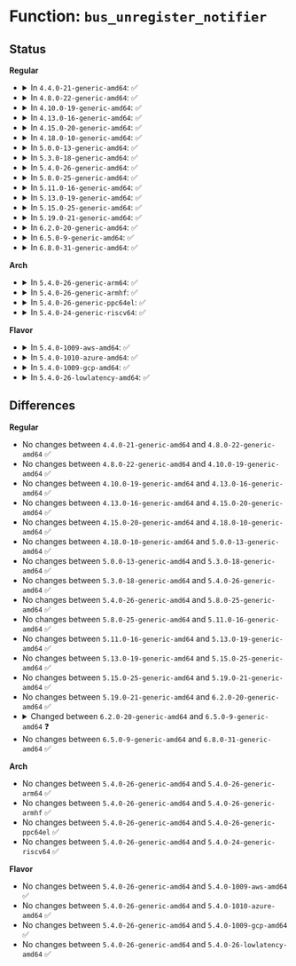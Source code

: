 # Function: <code>bus_unregister_notifier</code>

## Status
<b>Regular</b>
<ul>
<li>
<details>
<summary>In <code>4.4.0-21-generic-amd64</code>: ✅</summary>

```c
int bus_unregister_notifier(struct bus_type * bus, struct notifier_block * nb)
```

```json
{
  "name": "bus_unregister_notifier",
  "collision_type": "Unique Global",
  "inline_type": "No",
  "funcs": [
    {
      "addr": 18446744071584392672,
      "name": "bus_unregister_notifier",
      "external": true,
      "loc": "drivers/base/bus.c:993",
      "file": "drivers/base/bus.c",
      "inline": "seen, unknown",
      "caller_inline": [],
      "caller_func": [
        "drivers/input/serio/i8042.c:i8042_exit",
        "drivers/i2c/i2c-dev.c:i2c_dev_exit"
      ]
    }
  ],
  "symbols": [
    {
      "addr": 18446744071584392672,
      "name": "bus_unregister_notifier",
      "section": ".text",
      "bind": "STB_GLOBAL",
      "size": 30
    }
  ]
}
```
</details>
</li>
<li>
<details>
<summary>In <code>4.8.0-22-generic-amd64</code>: ✅</summary>

```c
int bus_unregister_notifier(struct bus_type * bus, struct notifier_block * nb)
```

```json
{
  "name": "bus_unregister_notifier",
  "collision_type": "Unique Global",
  "inline_type": "No",
  "funcs": [
    {
      "addr": 18446744071584727568,
      "name": "bus_unregister_notifier",
      "external": true,
      "loc": "drivers/base/bus.c:992",
      "file": "drivers/base/bus.c",
      "inline": "seen, unknown",
      "caller_inline": [],
      "caller_func": [
        "drivers/input/serio/i8042.c:i8042_exit",
        "drivers/i2c/i2c-dev.c:i2c_dev_exit"
      ]
    }
  ],
  "symbols": [
    {
      "addr": 18446744071584727568,
      "name": "bus_unregister_notifier",
      "section": ".text",
      "bind": "STB_GLOBAL",
      "size": 30
    }
  ]
}
```
</details>
</li>
<li>
<details>
<summary>In <code>4.10.0-19-generic-amd64</code>: ✅</summary>

```c
int bus_unregister_notifier(struct bus_type * bus, struct notifier_block * nb)
```

```json
{
  "name": "bus_unregister_notifier",
  "collision_type": "Unique Global",
  "inline_type": "No",
  "funcs": [
    {
      "addr": 18446744071584917360,
      "name": "bus_unregister_notifier",
      "external": true,
      "loc": "drivers/base/bus.c:992",
      "file": "drivers/base/bus.c",
      "inline": "seen, unknown",
      "caller_inline": [],
      "caller_func": [
        "drivers/input/serio/i8042.c:i8042_exit",
        "drivers/i2c/i2c-dev.c:i2c_dev_exit"
      ]
    }
  ],
  "symbols": [
    {
      "addr": 18446744071584917360,
      "name": "bus_unregister_notifier",
      "section": ".text",
      "bind": "STB_GLOBAL",
      "size": 30
    }
  ]
}
```
</details>
</li>
<li>
<details>
<summary>In <code>4.13.0-16-generic-amd64</code>: ✅</summary>

```c
int bus_unregister_notifier(struct bus_type * bus, struct notifier_block * nb)
```

```json
{
  "name": "bus_unregister_notifier",
  "collision_type": "Unique Global",
  "inline_type": "No",
  "funcs": [
    {
      "addr": 18446744071585002560,
      "name": "bus_unregister_notifier",
      "external": true,
      "loc": "drivers/base/bus.c:951",
      "file": "drivers/base/bus.c",
      "inline": "seen, unknown",
      "caller_inline": [],
      "caller_func": [
        "drivers/iommu/iommu.c:bus_set_iommu",
        "drivers/input/serio/i8042.c:i8042_exit",
        "drivers/i2c/i2c-dev.c:i2c_dev_exit"
      ]
    }
  ],
  "symbols": [
    {
      "addr": 18446744071585002560,
      "name": "bus_unregister_notifier",
      "section": ".text",
      "bind": "STB_GLOBAL",
      "size": 30
    }
  ]
}
```
</details>
</li>
<li>
<details>
<summary>In <code>4.15.0-20-generic-amd64</code>: ✅</summary>

```c
int bus_unregister_notifier(struct bus_type * bus, struct notifier_block * nb)
```

```json
{
  "name": "bus_unregister_notifier",
  "collision_type": "Unique Global",
  "inline_type": "No",
  "funcs": [
    {
      "addr": 18446744071585424496,
      "name": "bus_unregister_notifier",
      "external": true,
      "loc": "drivers/base/bus.c:951",
      "file": "drivers/base/bus.c",
      "inline": "seen, unknown",
      "caller_inline": [],
      "caller_func": [
        "drivers/iommu/iommu.c:bus_set_iommu",
        "drivers/input/serio/i8042.c:i8042_exit",
        "drivers/i2c/i2c-dev.c:i2c_dev_exit"
      ]
    }
  ],
  "symbols": [
    {
      "addr": 18446744071585424496,
      "name": "bus_unregister_notifier",
      "section": ".text",
      "bind": "STB_GLOBAL",
      "size": 30
    }
  ]
}
```
</details>
</li>
<li>
<details>
<summary>In <code>4.18.0-10-generic-amd64</code>: ✅</summary>

```c
int bus_unregister_notifier(struct bus_type * bus, struct notifier_block * nb)
```

```json
{
  "name": "bus_unregister_notifier",
  "collision_type": "Unique Global",
  "inline_type": "No",
  "funcs": [
    {
      "addr": 18446744071585667408,
      "name": "bus_unregister_notifier",
      "external": true,
      "loc": "drivers/base/bus.c:949",
      "file": "drivers/base/bus.c",
      "inline": "seen, unknown",
      "caller_inline": [],
      "caller_func": [
        "drivers/iommu/iommu.c:bus_set_iommu",
        "drivers/iommu/dmar.c:dmar_free_unused_resources",
        "drivers/usb/core/usb.c:usb_exit",
        "drivers/usb/core/usb.c:usb_init",
        "drivers/input/serio/i8042.c:i8042_exit",
        "drivers/i2c/i2c-dev.c:i2c_dev_exit"
      ]
    }
  ],
  "symbols": [
    {
      "addr": 18446744071585667408,
      "name": "bus_unregister_notifier",
      "section": ".text",
      "bind": "STB_GLOBAL",
      "size": 30
    }
  ]
}
```
</details>
</li>
<li>
<details>
<summary>In <code>5.0.0-13-generic-amd64</code>: ✅</summary>

```c
int bus_unregister_notifier(struct bus_type * bus, struct notifier_block * nb)
```

```json
{
  "name": "bus_unregister_notifier",
  "collision_type": "Unique Global",
  "inline_type": "No",
  "funcs": [
    {
      "addr": 18446744071585797104,
      "name": "bus_unregister_notifier",
      "external": true,
      "loc": "drivers/base/bus.c:956",
      "file": "drivers/base/bus.c",
      "inline": "seen, unknown",
      "caller_inline": [],
      "caller_func": [
        "drivers/iommu/iommu.c:bus_set_iommu",
        "drivers/iommu/dmar.c:dmar_free_unused_resources",
        "drivers/usb/core/usb.c:usb_exit",
        "drivers/usb/core/usb.c:usb_init",
        "drivers/input/serio/i8042.c:i8042_exit",
        "drivers/i2c/i2c-dev.c:i2c_dev_exit"
      ]
    }
  ],
  "symbols": [
    {
      "addr": 18446744071585797104,
      "name": "bus_unregister_notifier",
      "section": ".text",
      "bind": "STB_GLOBAL",
      "size": 30
    }
  ]
}
```
</details>
</li>
<li>
<details>
<summary>In <code>5.3.0-18-generic-amd64</code>: ✅</summary>

```c
int bus_unregister_notifier(struct bus_type * bus, struct notifier_block * nb)
```

```json
{
  "name": "bus_unregister_notifier",
  "collision_type": "Unique Global",
  "inline_type": "No",
  "funcs": [
    {
      "addr": 18446744071586030016,
      "name": "bus_unregister_notifier",
      "external": true,
      "loc": "drivers/base/bus.c:930",
      "file": "drivers/base/bus.c",
      "inline": "seen, unknown",
      "caller_inline": [],
      "caller_func": [
        "drivers/iommu/iommu.c:bus_set_iommu",
        "drivers/iommu/dmar.c:dmar_free_unused_resources",
        "drivers/usb/core/usb.c:usb_exit",
        "drivers/usb/core/usb.c:usb_init",
        "drivers/input/serio/i8042.c:i8042_exit",
        "drivers/i2c/i2c-dev.c:i2c_dev_exit"
      ]
    }
  ],
  "symbols": [
    {
      "addr": 18446744071586030016,
      "name": "bus_unregister_notifier",
      "section": ".text",
      "bind": "STB_GLOBAL",
      "size": 30
    }
  ]
}
```
</details>
</li>
<li>
<details>
<summary>In <code>5.4.0-26-generic-amd64</code>: ✅</summary>

```c
int bus_unregister_notifier(struct bus_type * bus, struct notifier_block * nb)
```

```json
{
  "name": "bus_unregister_notifier",
  "collision_type": "Unique Global",
  "inline_type": "No",
  "funcs": [
    {
      "addr": 18446744071586177392,
      "name": "bus_unregister_notifier",
      "external": true,
      "loc": "drivers/base/bus.c:906",
      "file": "drivers/base/bus.c",
      "inline": "seen, unknown",
      "caller_inline": [],
      "caller_func": [
        "drivers/iommu/iommu.c:bus_set_iommu",
        "drivers/iommu/dmar.c:dmar_free_unused_resources",
        "drivers/usb/core/usb.c:usb_exit",
        "drivers/usb/core/usb.c:usb_init",
        "drivers/input/serio/i8042.c:i8042_exit",
        "drivers/i2c/i2c-dev.c:i2c_dev_exit"
      ]
    }
  ],
  "symbols": [
    {
      "addr": 18446744071586177392,
      "name": "bus_unregister_notifier",
      "section": ".text",
      "bind": "STB_GLOBAL",
      "size": 30
    }
  ]
}
```
</details>
</li>
<li>
<details>
<summary>In <code>5.8.0-25-generic-amd64</code>: ✅</summary>

```c
int bus_unregister_notifier(struct bus_type * bus, struct notifier_block * nb)
```

```json
{
  "name": "bus_unregister_notifier",
  "collision_type": "Unique Global",
  "inline_type": "No",
  "funcs": [
    {
      "addr": 18446744071586936000,
      "name": "bus_unregister_notifier",
      "external": true,
      "loc": "drivers/base/bus.c:907",
      "file": "drivers/base/bus.c",
      "inline": "seen, unknown",
      "caller_inline": [],
      "caller_func": [
        "drivers/iommu/iommu.c:bus_set_iommu",
        "drivers/iommu/intel/dmar.c:dmar_free_unused_resources",
        "drivers/vfio/pci/vfio_pci.c:vfio_pci_remove",
        "drivers/usb/core/usb.c:usb_exit",
        "drivers/usb/core/usb.c:usb_init",
        "drivers/input/serio/i8042.c:i8042_exit",
        "drivers/i2c/i2c-dev.c:i2c_dev_exit"
      ]
    }
  ],
  "symbols": [
    {
      "addr": 18446744071586936000,
      "name": "bus_unregister_notifier",
      "section": ".text",
      "bind": "STB_GLOBAL",
      "size": 30
    }
  ]
}
```
</details>
</li>
<li>
<details>
<summary>In <code>5.11.0-16-generic-amd64</code>: ✅</summary>

```c
int bus_unregister_notifier(struct bus_type * bus, struct notifier_block * nb)
```

```json
{
  "name": "bus_unregister_notifier",
  "collision_type": "Unique Global",
  "inline_type": "No",
  "funcs": [
    {
      "addr": 18446744071587021280,
      "name": "bus_unregister_notifier",
      "external": true,
      "loc": "drivers/base/bus.c:907",
      "file": "drivers/base/bus.c",
      "inline": "seen, unknown",
      "caller_inline": [],
      "caller_func": [
        "drivers/iommu/intel/dmar.c:dmar_free_unused_resources",
        "drivers/iommu/iommu.c:bus_set_iommu",
        "drivers/vfio/pci/vfio_pci.c:vfio_pci_remove",
        "drivers/usb/core/usb.c:usb_exit",
        "drivers/usb/core/usb.c:usb_init",
        "drivers/input/serio/i8042.c:i8042_exit",
        "drivers/i2c/i2c-dev.c:i2c_dev_exit"
      ]
    }
  ],
  "symbols": [
    {
      "addr": 18446744071587021280,
      "name": "bus_unregister_notifier",
      "section": ".text",
      "bind": "STB_GLOBAL",
      "size": 30
    }
  ]
}
```
</details>
</li>
<li>
<details>
<summary>In <code>5.13.0-19-generic-amd64</code>: ✅</summary>

```c
int bus_unregister_notifier(struct bus_type * bus, struct notifier_block * nb)
```

```json
{
  "name": "bus_unregister_notifier",
  "collision_type": "Unique Global",
  "inline_type": "No",
  "funcs": [
    {
      "addr": 18446744071586904912,
      "name": "bus_unregister_notifier",
      "external": true,
      "loc": "drivers/base/bus.c:890",
      "file": "drivers/base/bus.c",
      "inline": "seen, unknown",
      "caller_inline": [],
      "caller_func": [
        "drivers/iommu/intel/dmar.c:dmar_free_unused_resources",
        "drivers/iommu/iommu.c:bus_set_iommu",
        "drivers/vfio/pci/vfio_pci.c:vfio_pci_remove",
        "drivers/vfio/pci/vfio_pci.c:vfio_pci_probe",
        "drivers/usb/core/usb.c:usb_exit",
        "drivers/usb/core/usb.c:usb_init",
        "drivers/input/serio/i8042.c:i8042_exit",
        "drivers/i2c/i2c-dev.c:i2c_dev_exit"
      ]
    }
  ],
  "symbols": [
    {
      "addr": 18446744071586904912,
      "name": "bus_unregister_notifier",
      "section": ".text",
      "bind": "STB_GLOBAL",
      "size": 30
    }
  ]
}
```
</details>
</li>
<li>
<details>
<summary>In <code>5.15.0-25-generic-amd64</code>: ✅</summary>

```c
int bus_unregister_notifier(struct bus_type * bus, struct notifier_block * nb)
```

```json
{
  "name": "bus_unregister_notifier",
  "collision_type": "Unique Global",
  "inline_type": "No",
  "funcs": [
    {
      "addr": 18446744071587466448,
      "name": "bus_unregister_notifier",
      "external": true,
      "loc": "drivers/base/bus.c:886",
      "file": "drivers/base/bus.c",
      "inline": "seen, unknown",
      "caller_inline": [],
      "caller_func": [
        "drivers/iommu/intel/dmar.c:dmar_free_unused_resources",
        "drivers/iommu/iommu.c:bus_set_iommu",
        "drivers/vfio/pci/vfio_pci_core.c:vfio_pci_core_unregister_device",
        "drivers/vfio/pci/vfio_pci_core.c:vfio_pci_core_register_device",
        "drivers/usb/core/usb.c:usb_exit",
        "drivers/usb/core/usb.c:usb_init",
        "drivers/input/serio/i8042.c:i8042_exit",
        "drivers/i2c/i2c-dev.c:i2c_dev_exit"
      ]
    }
  ],
  "symbols": [
    {
      "addr": 18446744071587466448,
      "name": "bus_unregister_notifier",
      "section": ".text",
      "bind": "STB_GLOBAL",
      "size": 30
    }
  ]
}
```
</details>
</li>
<li>
<details>
<summary>In <code>5.19.0-21-generic-amd64</code>: ✅</summary>

```c
int bus_unregister_notifier(struct bus_type * bus, struct notifier_block * nb)
```

```json
{
  "name": "bus_unregister_notifier",
  "collision_type": "Unique Global",
  "inline_type": "No",
  "funcs": [
    {
      "addr": 18446744071588786688,
      "name": "bus_unregister_notifier",
      "external": true,
      "loc": "drivers/base/bus.c:888",
      "file": "drivers/base/bus.c",
      "inline": "seen, unknown",
      "caller_inline": [],
      "caller_func": [
        "drivers/iommu/intel/dmar.c:dmar_free_unused_resources",
        "drivers/iommu/iommu.c:bus_set_iommu",
        "drivers/vfio/pci/vfio_pci_core.c:vfio_pci_core_unregister_device",
        "drivers/vfio/pci/vfio_pci_core.c:vfio_pci_core_register_device",
        "drivers/usb/core/usb.c:usb_exit",
        "drivers/usb/core/usb.c:usb_init",
        "drivers/input/serio/i8042.c:i8042_exit",
        "drivers/i2c/i2c-dev.c:i2c_dev_exit"
      ]
    }
  ],
  "symbols": [
    {
      "addr": 18446744071588786688,
      "name": "bus_unregister_notifier",
      "section": ".text",
      "bind": "STB_GLOBAL",
      "size": 38
    }
  ]
}
```
</details>
</li>
<li>
<details>
<summary>In <code>6.2.0-20-generic-amd64</code>: ✅</summary>

```c
int bus_unregister_notifier(struct bus_type * bus, struct notifier_block * nb)
```

```json
{
  "name": "bus_unregister_notifier",
  "collision_type": "Unique Global",
  "inline_type": "No",
  "funcs": [
    {
      "addr": 18446744071590281792,
      "name": "bus_unregister_notifier",
      "external": true,
      "loc": "drivers/base/bus.c:888",
      "file": "drivers/base/bus.c",
      "inline": "seen, unknown",
      "caller_inline": [],
      "caller_func": [
        "drivers/iommu/intel/dmar.c:dmar_free_unused_resources",
        "drivers/usb/core/usb.c:usb_exit",
        "drivers/usb/core/usb.c:usb_init",
        "drivers/input/serio/i8042.c:i8042_exit",
        "drivers/i2c/i2c-dev.c:i2c_dev_exit"
      ]
    }
  ],
  "symbols": [
    {
      "addr": 18446744071590281792,
      "name": "bus_unregister_notifier",
      "section": ".text",
      "bind": "STB_GLOBAL",
      "size": 38
    }
  ]
}
```
</details>
</li>
<li>
<details>
<summary>In <code>6.5.0-9-generic-amd64</code>: ✅</summary>

```c
int bus_unregister_notifier(const struct bus_type * bus, struct notifier_block * nb)
```

```json
{
  "name": "bus_unregister_notifier",
  "collision_type": "Unique Global",
  "inline_type": "No",
  "funcs": [
    {
      "addr": 18446744071590603360,
      "name": "bus_unregister_notifier",
      "external": true,
      "loc": "drivers/base/bus.c:967",
      "file": "drivers/base/bus.c",
      "inline": "seen, unknown",
      "caller_inline": [],
      "caller_func": [
        "drivers/iommu/intel/dmar.c:dmar_free_unused_resources",
        "drivers/usb/core/usb.c:usb_exit",
        "drivers/usb/core/usb.c:usb_init",
        "drivers/input/serio/i8042.c:i8042_exit",
        "drivers/i2c/i2c-dev.c:i2c_dev_exit"
      ]
    }
  ],
  "symbols": [
    {
      "addr": 18446744071590603360,
      "name": "bus_unregister_notifier",
      "section": ".text",
      "bind": "STB_GLOBAL",
      "size": 79
    }
  ]
}
```
</details>
</li>
<li>
<details>
<summary>In <code>6.8.0-31-generic-amd64</code>: ✅</summary>

```c
int bus_unregister_notifier(const struct bus_type * bus, struct notifier_block * nb)
```

```json
{
  "name": "bus_unregister_notifier",
  "collision_type": "Unique Global",
  "inline_type": "No",
  "funcs": [
    {
      "addr": 18446744071590962304,
      "name": "bus_unregister_notifier",
      "external": true,
      "loc": "drivers/base/bus.c:967",
      "file": "drivers/base/bus.c",
      "inline": "seen, unknown",
      "caller_inline": [],
      "caller_func": [
        "drivers/iommu/intel/dmar.c:dmar_free_unused_resources",
        "drivers/usb/core/usb.c:usb_exit",
        "drivers/usb/core/usb.c:usb_init",
        "drivers/input/serio/i8042.c:i8042_exit",
        "drivers/i2c/i2c-dev.c:i2c_dev_exit"
      ]
    }
  ],
  "symbols": [
    {
      "addr": 18446744071590962304,
      "name": "bus_unregister_notifier",
      "section": ".text",
      "bind": "STB_GLOBAL",
      "size": 79
    }
  ]
}
```
</details>
</li>
</ul>
<b>Arch</b>
<ul>
<li>
<details>
<summary>In <code>5.4.0-26-generic-arm64</code>: ✅</summary>

```c
int bus_unregister_notifier(struct bus_type * bus, struct notifier_block * nb)
```

```json
{
  "name": "bus_unregister_notifier",
  "collision_type": "Unique Global",
  "inline_type": "No",
  "funcs": [
    {
      "addr": 18446603336498975000,
      "name": "bus_unregister_notifier",
      "external": true,
      "loc": "drivers/base/bus.c:906",
      "file": "drivers/base/bus.c",
      "inline": "seen, unknown",
      "caller_inline": [],
      "caller_func": [
        "drivers/iommu/iommu.c:bus_set_iommu",
        "drivers/usb/core/usb.c:usb_exit",
        "drivers/usb/core/usb.c:usb_init",
        "drivers/i2c/i2c-dev.c:i2c_dev_exit"
      ]
    }
  ],
  "symbols": [
    {
      "addr": 18446603336498975000,
      "name": "bus_unregister_notifier",
      "section": ".text",
      "bind": "STB_GLOBAL",
      "size": 56
    }
  ]
}
```
</details>
</li>
<li>
<details>
<summary>In <code>5.4.0-26-generic-armhf</code>: ✅</summary>

```c
int bus_unregister_notifier(struct bus_type * bus, struct notifier_block * nb)
```

```json
{
  "name": "bus_unregister_notifier",
  "collision_type": "Unique Global",
  "inline_type": "No",
  "funcs": [
    {
      "addr": 3231544364,
      "name": "bus_unregister_notifier",
      "external": true,
      "loc": "drivers/base/bus.c:906",
      "file": "drivers/base/bus.c",
      "inline": "seen, unknown",
      "caller_inline": [],
      "caller_func": [
        "drivers/bus/ti-sysc.c:sysc_exit",
        "drivers/iommu/iommu.c:bus_set_iommu",
        "drivers/usb/core/usb.c:usb_exit",
        "drivers/usb/core/usb.c:usb_init",
        "drivers/i2c/i2c-dev.c:i2c_dev_exit"
      ]
    }
  ],
  "symbols": [
    {
      "addr": 3231544364,
      "name": "bus_unregister_notifier",
      "section": ".text",
      "bind": "STB_GLOBAL",
      "size": 36
    }
  ]
}
```
</details>
</li>
<li>
<details>
<summary>In <code>5.4.0-26-generic-ppc64el</code>: ✅</summary>

```c
int bus_unregister_notifier(struct bus_type * bus, struct notifier_block * nb)
```

```json
{
  "name": "bus_unregister_notifier",
  "collision_type": "Unique Global",
  "inline_type": "No",
  "funcs": [
    {
      "addr": 13835058055292123472,
      "name": "bus_unregister_notifier",
      "external": true,
      "loc": "drivers/base/bus.c:906",
      "file": "drivers/base/bus.c",
      "inline": "seen, unknown",
      "caller_inline": [],
      "caller_func": [
        "drivers/iommu/iommu.c:bus_set_iommu",
        "drivers/usb/core/usb.c:usb_exit",
        "drivers/usb/core/usb.c:usb_init",
        "drivers/input/serio/i8042.c:i8042_exit",
        "drivers/i2c/i2c-dev.c:i2c_dev_exit"
      ]
    }
  ],
  "symbols": [
    {
      "addr": 13835058055292123472,
      "name": "bus_unregister_notifier",
      "section": ".text",
      "bind": "STB_GLOBAL",
      "size": 60
    }
  ]
}
```
</details>
</li>
<li>
<details>
<summary>In <code>5.4.0-24-generic-riscv64</code>: ✅</summary>

```c
int bus_unregister_notifier(struct bus_type * bus, struct notifier_block * nb)
```

```json
{
  "name": "bus_unregister_notifier",
  "collision_type": "Unique Global",
  "inline_type": "No",
  "funcs": [
    {
      "addr": 18446743936276353192,
      "name": "bus_unregister_notifier",
      "external": true,
      "loc": "drivers/base/bus.c:906",
      "file": "drivers/base/bus.c",
      "inline": "seen, unknown",
      "caller_inline": [],
      "caller_func": [
        "drivers/usb/core/usb.c:usb_exit",
        "drivers/usb/core/usb.c:usb_init",
        "drivers/i2c/i2c-dev.c:i2c_dev_exit"
      ]
    }
  ],
  "symbols": [
    {
      "addr": 18446743936276353192,
      "name": "bus_unregister_notifier",
      "section": ".text",
      "bind": "STB_GLOBAL",
      "size": 56
    }
  ]
}
```
</details>
</li>
</ul>
<b>Flavor</b>
<ul>
<li>
<details>
<summary>In <code>5.4.0-1009-aws-amd64</code>: ✅</summary>

```c
int bus_unregister_notifier(struct bus_type * bus, struct notifier_block * nb)
```

```json
{
  "name": "bus_unregister_notifier",
  "collision_type": "Unique Global",
  "inline_type": "No",
  "funcs": [
    {
      "addr": 18446744071585937760,
      "name": "bus_unregister_notifier",
      "external": true,
      "loc": "drivers/base/bus.c:906",
      "file": "drivers/base/bus.c",
      "inline": "seen, unknown",
      "caller_inline": [],
      "caller_func": [
        "drivers/iommu/iommu.c:bus_set_iommu",
        "drivers/iommu/dmar.c:dmar_free_unused_resources",
        "drivers/usb/core/usb.c:usb_exit",
        "drivers/usb/core/usb.c:usb_init",
        "drivers/input/serio/i8042.c:i8042_exit"
      ]
    }
  ],
  "symbols": [
    {
      "addr": 18446744071585937760,
      "name": "bus_unregister_notifier",
      "section": ".text",
      "bind": "STB_GLOBAL",
      "size": 30
    }
  ]
}
```
</details>
</li>
<li>
<details>
<summary>In <code>5.4.0-1010-azure-amd64</code>: ✅</summary>

```c
int bus_unregister_notifier(struct bus_type * bus, struct notifier_block * nb)
```

```json
{
  "name": "bus_unregister_notifier",
  "collision_type": "Unique Global",
  "inline_type": "No",
  "funcs": [
    {
      "addr": 18446744071585786896,
      "name": "bus_unregister_notifier",
      "external": true,
      "loc": "drivers/base/bus.c:906",
      "file": "drivers/base/bus.c",
      "inline": "seen, unknown",
      "caller_inline": [],
      "caller_func": [
        "drivers/iommu/iommu.c:bus_set_iommu",
        "drivers/iommu/dmar.c:dmar_free_unused_resources",
        "drivers/usb/core/usb.c:usb_exit",
        "drivers/usb/core/usb.c:usb_init",
        "drivers/input/serio/i8042.c:i8042_exit"
      ]
    }
  ],
  "symbols": [
    {
      "addr": 18446744071585786896,
      "name": "bus_unregister_notifier",
      "section": ".text",
      "bind": "STB_GLOBAL",
      "size": 30
    }
  ]
}
```
</details>
</li>
<li>
<details>
<summary>In <code>5.4.0-1009-gcp-amd64</code>: ✅</summary>

```c
int bus_unregister_notifier(struct bus_type * bus, struct notifier_block * nb)
```

```json
{
  "name": "bus_unregister_notifier",
  "collision_type": "Unique Global",
  "inline_type": "No",
  "funcs": [
    {
      "addr": 18446744071586127408,
      "name": "bus_unregister_notifier",
      "external": true,
      "loc": "drivers/base/bus.c:906",
      "file": "drivers/base/bus.c",
      "inline": "seen, unknown",
      "caller_inline": [],
      "caller_func": [
        "drivers/iommu/iommu.c:bus_set_iommu",
        "drivers/iommu/dmar.c:dmar_free_unused_resources",
        "drivers/usb/core/usb.c:usb_exit",
        "drivers/usb/core/usb.c:usb_init",
        "drivers/input/serio/i8042.c:i8042_exit",
        "drivers/i2c/i2c-dev.c:i2c_dev_exit"
      ]
    }
  ],
  "symbols": [
    {
      "addr": 18446744071586127408,
      "name": "bus_unregister_notifier",
      "section": ".text",
      "bind": "STB_GLOBAL",
      "size": 30
    }
  ]
}
```
</details>
</li>
<li>
<details>
<summary>In <code>5.4.0-26-lowlatency-amd64</code>: ✅</summary>

```c
int bus_unregister_notifier(struct bus_type * bus, struct notifier_block * nb)
```

```json
{
  "name": "bus_unregister_notifier",
  "collision_type": "Unique Global",
  "inline_type": "No",
  "funcs": [
    {
      "addr": 18446744071586236016,
      "name": "bus_unregister_notifier",
      "external": true,
      "loc": "drivers/base/bus.c:906",
      "file": "drivers/base/bus.c",
      "inline": "seen, unknown",
      "caller_inline": [],
      "caller_func": [
        "drivers/iommu/iommu.c:bus_set_iommu",
        "drivers/iommu/dmar.c:dmar_free_unused_resources",
        "drivers/usb/core/usb.c:usb_exit",
        "drivers/usb/core/usb.c:usb_init",
        "drivers/input/serio/i8042.c:i8042_exit",
        "drivers/i2c/i2c-dev.c:i2c_dev_exit"
      ]
    }
  ],
  "symbols": [
    {
      "addr": 18446744071586236016,
      "name": "bus_unregister_notifier",
      "section": ".text",
      "bind": "STB_GLOBAL",
      "size": 30
    }
  ]
}
```
</details>
</li>
</ul>

## Differences
<b>Regular</b>
<ul>
<li>
No changes between <code>4.4.0-21-generic-amd64</code> and <code>4.8.0-22-generic-amd64</code> ✅
</li>
<li>
No changes between <code>4.8.0-22-generic-amd64</code> and <code>4.10.0-19-generic-amd64</code> ✅
</li>
<li>
No changes between <code>4.10.0-19-generic-amd64</code> and <code>4.13.0-16-generic-amd64</code> ✅
</li>
<li>
No changes between <code>4.13.0-16-generic-amd64</code> and <code>4.15.0-20-generic-amd64</code> ✅
</li>
<li>
No changes between <code>4.15.0-20-generic-amd64</code> and <code>4.18.0-10-generic-amd64</code> ✅
</li>
<li>
No changes between <code>4.18.0-10-generic-amd64</code> and <code>5.0.0-13-generic-amd64</code> ✅
</li>
<li>
No changes between <code>5.0.0-13-generic-amd64</code> and <code>5.3.0-18-generic-amd64</code> ✅
</li>
<li>
No changes between <code>5.3.0-18-generic-amd64</code> and <code>5.4.0-26-generic-amd64</code> ✅
</li>
<li>
No changes between <code>5.4.0-26-generic-amd64</code> and <code>5.8.0-25-generic-amd64</code> ✅
</li>
<li>
No changes between <code>5.8.0-25-generic-amd64</code> and <code>5.11.0-16-generic-amd64</code> ✅
</li>
<li>
No changes between <code>5.11.0-16-generic-amd64</code> and <code>5.13.0-19-generic-amd64</code> ✅
</li>
<li>
No changes between <code>5.13.0-19-generic-amd64</code> and <code>5.15.0-25-generic-amd64</code> ✅
</li>
<li>
No changes between <code>5.15.0-25-generic-amd64</code> and <code>5.19.0-21-generic-amd64</code> ✅
</li>
<li>
No changes between <code>5.19.0-21-generic-amd64</code> and <code>6.2.0-20-generic-amd64</code> ✅
</li>
<li>
<details>
<summary>Changed between <code>6.2.0-20-generic-amd64</code> and <code>6.5.0-9-generic-amd64</code> ❓</summary>
<ul>
<li>
<b>Param type changed. </b>
<code>struct bus_type * bus</code> ➡️ <code>const struct bus_type * bus</code>
</li>
</ul>
</details>
</li>
<li>
No changes between <code>6.5.0-9-generic-amd64</code> and <code>6.8.0-31-generic-amd64</code> ✅
</li>
</ul>
<b>Arch</b>
<ul>
<li>
No changes between <code>5.4.0-26-generic-amd64</code> and <code>5.4.0-26-generic-arm64</code> ✅
</li>
<li>
No changes between <code>5.4.0-26-generic-amd64</code> and <code>5.4.0-26-generic-armhf</code> ✅
</li>
<li>
No changes between <code>5.4.0-26-generic-amd64</code> and <code>5.4.0-26-generic-ppc64el</code> ✅
</li>
<li>
No changes between <code>5.4.0-26-generic-amd64</code> and <code>5.4.0-24-generic-riscv64</code> ✅
</li>
</ul>
<b>Flavor</b>
<ul>
<li>
No changes between <code>5.4.0-26-generic-amd64</code> and <code>5.4.0-1009-aws-amd64</code> ✅
</li>
<li>
No changes between <code>5.4.0-26-generic-amd64</code> and <code>5.4.0-1010-azure-amd64</code> ✅
</li>
<li>
No changes between <code>5.4.0-26-generic-amd64</code> and <code>5.4.0-1009-gcp-amd64</code> ✅
</li>
<li>
No changes between <code>5.4.0-26-generic-amd64</code> and <code>5.4.0-26-lowlatency-amd64</code> ✅
</li>
</ul>
